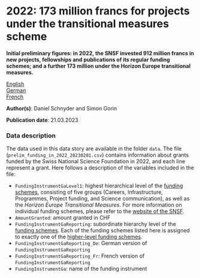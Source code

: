 # 2022: 173 million francs for projects under the transitional measures scheme

**Initial preliminary figures: in 2022, the SNSF invested 912 million francs in new projects, fellowships and publications of its regular funding schemes; and a further 173 million under the Horizon Europe transitional measures.**

[English](https://data.snf.ch/stories/preliminary-funding-in-2022-en.html)\
[German](https://data.snf.ch/stories/vorlaeufige-zahlen-2022-de.html)\
[French](https://data.snf.ch/stories/encouragement-2022-donnees-preliminaires-fr.html)

**Author(s)**: Daniel Schnyder and Simon Gorin

**Publication date**: 21.03.2023

### Data description

The data used in this data story are available in the folder `data`. The file (`prelim_funding_in_2022_20230201.csv`) contains information about grants funded by the Swiss National Science Foundation in 2022, and each line represent a grant. Here follows a description of the variables included in the file:

-   `FundingInstrumentGaLevel1`: highest hierarchical level of the [funding schemes](https://data.snf.ch/about/glossary#funding_instrument), consisting of five groups (Careers, Infrastructure, Programmes, Project funding, and Science communication), as well as the *Horizon Europe Transitional Measures*. For more information on individual funding schemes, please refer to the [website of the SNSF](https://www.snf.ch/en/9o5ezhuSlHENVQxr/page/overview-of-funding-schemes).
-   `AmountGranted`: amount granted in CHF
-   `FundingInstrumentGaReporting`: subordinate hierarchy level of the [funding schemes](https://data.snf.ch/about/glossary#funding_instrument). Each of the funding schemes listed here is assigned to exactly one of the [higher-level funding schemes](https://data.snf.ch/about/glossary#fundinginstrumentgalevel1).
-   `FundingInstrumentGaReporting_De`: German version of `FundingInstrumentGaReporting`
-   `FundingInstrumentGaReporting_Fr`: French version of `FundingInstrumentGaReporting`
-   `FundingInstrumentGa`: name of the funding instrument
